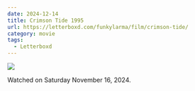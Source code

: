 ```yaml
---
date: 2024-12-14
title: Crimson Tide 1995
url: https://letterboxd.com/funkylarma/film/crimson-tide/
category: movie
tags:
  - Letterboxd
---
```


![](https://a.ltrbxd.com/resized/film-poster/4/7/4/7/2/47472-crimson-tide-0-600-0-900-crop.jpg?v=07d0e0d0aa)

Watched on Saturday November 16, 2024.
